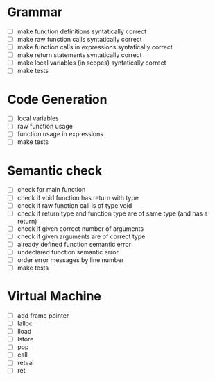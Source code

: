 # Grammar
- [ ] make function definitions syntatically correct
- [ ] make raw function calls syntatically correct
- [ ] make function calls in expressions syntatically correct
- [ ] make return statements syntatically correct
- [ ] make local variables (in scopes) syntatically correct
- [ ] make tests

# Code Generation
- [ ] local variables
- [ ] raw function usage
- [ ] function usage in expressions
- [ ] make tests

# Semantic check
- [ ] check for main function
- [ ] check if void function has return with type
- [ ] check if raw function call is of type void
- [ ] check if return type and function type are of same type (and has a return)
- [ ] check if given correct number of arguments
- [ ] check if given arguments are of correct type
- [ ] already defined function semantic error
- [ ] undeclared function semantic error
- [ ] order error messages by line number
- [ ] make tests

# Virtual Machine
- [ ] add frame pointer
- [ ] lalloc
- [ ] lload
- [ ] lstore
- [ ] pop
- [ ] call
- [ ] retval
- [ ] ret
